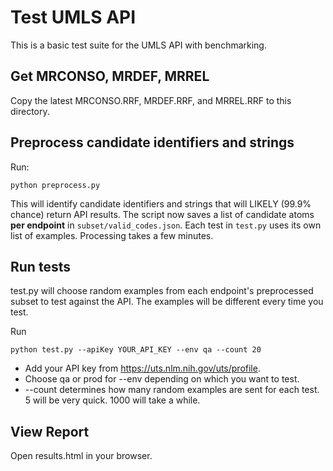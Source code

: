 # Test UMLS API

This is a basic test suite for the UMLS API with benchmarking. 

## Get MRCONSO, MRDEF, MRREL

Copy the latest MRCONSO.RRF, MRDEF.RRF, and MRREL.RRF to this directory.

## Preprocess candidate identifiers and strings

Run:

```
python preprocess.py 
```
This will identify candidate identifiers and strings that will LIKELY (99.9% chance) return API results.
The script now saves a list of candidate atoms **per endpoint** in `subset/valid_codes.json`.
Each test in `test.py` uses its own list of examples. Processing takes a few minutes.

## Run tests

test.py will choose random examples from each endpoint's preprocessed subset to test
against the API. The examples will be different every time you test.

Run
```
python test.py --apiKey YOUR_API_KEY --env qa --count 20
```

* Add your API key from https://uts.nlm.nih.gov/uts/profile. 
* Choose qa or prod for --env depending on which you want to test. 
* --count determines how many random examples are sent for each test. 5 will be very quick. 1000 will take a while. 

## View Report

Open results.html in your browser. 
